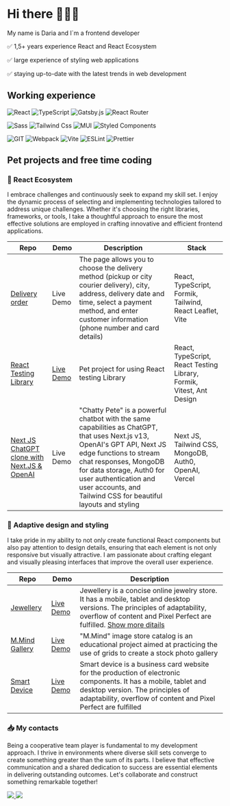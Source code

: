 <!--
**dliferova/dliferova** is a ✨ _special_ ✨ repository because its `README.md` (this file) appears on your GitHub profile.
-->

# Hi there :woman_technologist:👋

My name is Daria and I`m a frontend developer

✅ 1,5+ уears experience React and React Ecosystem

✅ large experience of styling web applications

✅ staying up-to-date with the latest trends in web development

## Working experience 

![React](https://img.shields.io/badge/react-%2320232a.svg?style=for-the-badge&logo=react&logoColor=%2361DAFB)
![TypeScript](https://img.shields.io/badge/typescript-%23007ACC.svg?style=for-the-badge&logo=typescript&logoColor=white)
![Gatsby.js](https://img.shields.io/badge/Gatsby-663399?style=for-the-badge&logo=gatsby&logoColor=white)
![React Router](https://img.shields.io/badge/React_Router-CA4245?style=for-the-badge&logo=react-router&logoColor=white)

![Sass](https://img.shields.io/badge/Sass-CC6699?style=for-the-badge&logo=sass&logoColor=white)
![Tailwind Css](https://img.shields.io/badge/Tailwind_CSS-38B2AC?style=for-the-badge&logo=tailwind-css&logoColor=white)
![MUI](https://img.shields.io/badge/MUI-%230081CB.svg?style=for-the-badge&logo=mui&logoColor=white)
![Styled Components](https://img.shields.io/badge/styled--components-DB7093?style=for-the-badge&logo=styled-components&logoColor=white)

![GIT](https://img.shields.io/badge/GIT-E44C30?style=for-the-badge&logo=git&logoColor=white)
![Webpack](https://img.shields.io/badge/webpack-%238DD6F9.svg?style=for-the-badge&logo=webpack&logoColor=black)
![Vite](https://img.shields.io/badge/vite-%23646CFF.svg?style=for-the-badge&logo=vite&logoColor=white)
![ESLint](https://img.shields.io/badge/eslint-3A33D1?style=for-the-badge&logo=eslint&logoColor=white)
![Prettier](https://img.shields.io/badge/prettier-1A2C34?style=for-the-badge&logo=prettier&logoColor=F7BA3E)

## Pet projects and free time coding

### :wrench: React Ecosystem

I embrace challenges and continuously seek to expand my skill set. I enjoy the dynamic process of selecting and implementing technologies tailored to address unique challenges. Whether it's choosing the right libraries, frameworks, or tools, I take a thoughtful approach to ensure the most effective solutions are employed in crafting innovative and efficient frontend applications.

| Repo | Demo | Description | Stack
| ------------ | ---- | ----------- | ---- |
| [Delivery order](https://github.com/dliferova/delivery-app) | Live Demo | The page allows you to choose the delivery method (pickup or city courier delivery), city, address, delivery date and time, select a payment method, and enter customer information (phone number and card details) | React, TypeScript, Formik, Tailwind, React Leaflet, Vite
| [React Testing Library](https://github.com/dliferova/react-testing-library) | [Live Demo](https://extraordinary-sherbet-c27c60.netlify.app) | Pet project for using React testing Library | React, TypeScript, React Testing Library, Formik, Vitest, Ant Design
| [Next JS ChatGPT clone with Next.JS & OpenAI](https://github.com/dliferova/nextjs-chatgpt) | Live Demo |  "Chatty Pete" is a powerful chatbot with the same capabilities as ChatGPT, that uses Next.js v13, OpenAI's GPT API, Next JS edge functions to stream chat responses, MongoDB for data storage, Auth0 for user authentication and user accounts, and Tailwind CSS for beautiful layouts and styling | Next JS, Tailwind CSS, MongoDB, Auth0, OpenAI, Vercel

### :dizzy: Adaptive design and styling

I take pride in my ability to not only create functional React components but also pay attention to design details, ensuring that each element is not only responsive but visually attractive. I am passionate about crafting elegant and visually pleasing interfaces that improve the overall user experience.

| Repo | Demo | Description
| ------------ | ---- | ----------- 
| [Jewellery](https://github.com/dliferova/liferova-jewellery-10) | [Live Demo](https://zingy-douhua-fb2be7.netlify.app) | Jewellery is a concise online jewelry store. It has a mobile, tablet and desktop versions. The principles of adaptability, overflow of content and Pixel Perfect are fulfilled. [Show more ditails](https://dliferova.notion.site/Jewellery-c9e2fd703e3849e3ae6bc8a4d76bfab4)
| [M.Mind Gallery](https://github.com/dliferova/advanced-grid-case) | [Live Demo](https://main--tubular-hamster-122d12.netlify.app) | "M.Mind" image store catalog is an educational project aimed at practicing the use of grids to create a stock photo gallery
| [Smart Device](https://github.com/dliferova/liferova-smart-device-10) | [Live Demo](https://famous-pony-73e04d.netlify.app) | Smart device is a business card website for the production of electronic components. It has a mobile, tablet and desktop version. The principles of adaptability, overflow of content and Pixel Perfect are fulfilled

### :inbox_tray: My contacts

Being a cooperative team player is fundamental to my development approach. I thrive in environments where diverse skill sets converge to create something greater than the sum of its parts. I believe that effective communication and a shared dedication to success are essential elements in delivering outstanding outcomes. Let's collaborate and construct something remarkable together!

<a href="https://www.linkedin.com/in/daria-liferova-657343246/">
    <img src="https://img.shields.io/badge/LinkedIn-0077B5?style=for-the-badge&logo=linkedin&logoColor=white" />        
</a>

<a href="mailto:liferova.daria@gmail.com">
    <img src="https://img.shields.io/badge/Gmail-D14836?style=for-the-badge&logo=gmail&logoColor=white" />        
</a>
